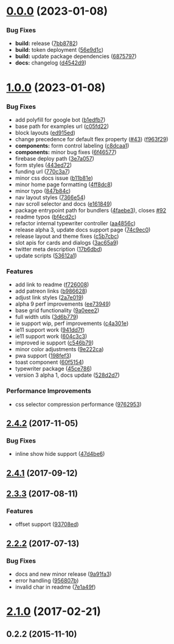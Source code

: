 # [0.0.0](https://github.com/blueprintui/blueprintui/compare/v1.0.0...v0.0.0) (2023-01-08)


### Bug Fixes

* **build:** release ([7bb8782](https://github.com/blueprintui/blueprintui/commit/7bb878287946d2aef855e7625f56bef133f8a13f))
* **build:** token deployment ([56e9d1c](https://github.com/blueprintui/blueprintui/commit/56e9d1ca1e188de82431000419564a06b40ed77c))
* **build:** update package dependencies ([6875797](https://github.com/blueprintui/blueprintui/commit/6875797affa6fb624a24f577548a6768997a97d0))
* **docs:** changelog ([d4542d9](https://github.com/blueprintui/blueprintui/commit/d4542d982efdbb7d180552f9052619fad338b9b6))



# [1.0.0](https://github.com/blueprintui/blueprintui/compare/2.4.2...v1.0.0) (2023-01-08)


### Bug Fixes

* add polyfill for google bot ([b1edfb7](https://github.com/blueprintui/blueprintui/commit/b1edfb763ad073085c99dd8eb8ae124e5b7e35cb))
* base path for examples url ([c05fd22](https://github.com/blueprintui/blueprintui/commit/c05fd228d3858616d3f860090ca8f25e22e9330f))
* block layouts ([ed915ed](https://github.com/blueprintui/blueprintui/commit/ed915ed712ab4b6f7dcc11d8eeef4f4032bf6f97))
* change precedence for default flex property ([#43](https://github.com/blueprintui/blueprintui/issues/43)) ([f963f29](https://github.com/blueprintui/blueprintui/commit/f963f295e9363053d5e1947dfa19fc48fcc24cea))
* **components:** form control labeling ([c8dcaa1](https://github.com/blueprintui/blueprintui/commit/c8dcaa19bb47deaba913245c49614cdef89a6dd8))
* **components:** minor bug fixes ([6f46577](https://github.com/blueprintui/blueprintui/commit/6f46577134c6bdfc6d783da5c9dcce7cef6c3a63))
* firebase deploy path ([3e7a057](https://github.com/blueprintui/blueprintui/commit/3e7a0574aa3d38df814d6162b9d928f3e65f1fca))
* form styles ([443ed72](https://github.com/blueprintui/blueprintui/commit/443ed720db616aca98a2aa6aa6943d53a098edf0))
* funding url ([770c3a7](https://github.com/blueprintui/blueprintui/commit/770c3a7cdd2f44691a3502151aa84565e71779cc))
* minor css docs issue ([b11b81e](https://github.com/blueprintui/blueprintui/commit/b11b81e18eafe69119e496ae5b12b82803d27253))
* minor home page formatting ([4ff8dc8](https://github.com/blueprintui/blueprintui/commit/4ff8dc8bd0578dc9a58023b87133cc97dec32213))
* minor typo ([847b84c](https://github.com/blueprintui/blueprintui/commit/847b84c3024e3772afce47d46f8ec928d2b43454))
* nav layout styles ([7366e54](https://github.com/blueprintui/blueprintui/commit/7366e541e3cde9b53514c018f3622e6a7d034538))
* nav scroll selector and docs ([e161849](https://github.com/blueprintui/blueprintui/commit/e1618490638e5c43f0da843be2486a43c10e41b9))
* package entrypoint path for bundlers ([4faebe3](https://github.com/blueprintui/blueprintui/commit/4faebe3ff2c60f90f0458aa25def493f053ca6ae)), closes [#92](https://github.com/blueprintui/blueprintui/issues/92)
* readme typos ([bf4cd2c](https://github.com/blueprintui/blueprintui/commit/bf4cd2c7b88fcd15f1ffa962a9f9a4a000217ad5))
* refactor internal typewriter controller ([aa4856c](https://github.com/blueprintui/blueprintui/commit/aa4856c2ffcf3a84c4a66f859b34a3aaff028f59))
* release alpha 3, update docs support page ([74c9ec0](https://github.com/blueprintui/blueprintui/commit/74c9ec0e01d45c270b5a7ee3c5a7364cd5a2bccb))
* release layout and theme fixes ([c5b7cbc](https://github.com/blueprintui/blueprintui/commit/c5b7cbc9ae523a033181bcc3b75588ec7cb928d9))
* slot apis for cards and dialogs ([3ac65a9](https://github.com/blueprintui/blueprintui/commit/3ac65a9497ac6f9e3729dd6054a16bcb9efa84be))
* twitter meta description ([17b6dbd](https://github.com/blueprintui/blueprintui/commit/17b6dbd481459235001e7d4b02b986773241b4a6))
* update scripts ([53612a1](https://github.com/blueprintui/blueprintui/commit/53612a18c090398e35a4bac0bb48836d17c2afc4))


### Features

* add link to readme ([f726008](https://github.com/blueprintui/blueprintui/commit/f726008ab028e53d251f5ab69b8826405829a337))
* add patreon links ([b986628](https://github.com/blueprintui/blueprintui/commit/b9866288887785bfedbe5a2200ad19231b2d9bd0))
* adjust link styles ([2a7e019](https://github.com/blueprintui/blueprintui/commit/2a7e01914ac5d412e2c4962d34b4ae7697d1833f))
* alpha 9 perf improvements ([ee73949](https://github.com/blueprintui/blueprintui/commit/ee73949a6d5d31f3b914b0bad881590890a203d4))
* base grid functionality ([9a0eee2](https://github.com/blueprintui/blueprintui/commit/9a0eee2423f9d20c376375c9b9ec9802c9c8ec37))
* full width utils ([3d6b779](https://github.com/blueprintui/blueprintui/commit/3d6b7794767a77a8387412f7b4611c69a5f153d3))
* ie support wip, perf improvements ([c4a301e](https://github.com/blueprintui/blueprintui/commit/c4a301e14ed3160197deb35c3c269cc54e1599d4))
* ie11 support work ([941dd7f](https://github.com/blueprintui/blueprintui/commit/941dd7fe5c6a0251d2c207c6b4bf4b831eb26177))
* ie11 support work ([604c3c3](https://github.com/blueprintui/blueprintui/commit/604c3c3d7d066f733153992b0ca7c1a0df87757a))
* improved ie support ([c546b79](https://github.com/blueprintui/blueprintui/commit/c546b79ca4342fa784f96a150d298ab31934d2df))
* minor color adjustments ([9e222ca](https://github.com/blueprintui/blueprintui/commit/9e222caa2c7e06aa57aa51c944f6b3bf2150ea71))
* pwa support ([198fef3](https://github.com/blueprintui/blueprintui/commit/198fef3a3d708898aba37d3f44d001f307da6345))
* toast component ([60f5154](https://github.com/blueprintui/blueprintui/commit/60f51541f809990bc85ca6c6440f8d80e90b012e))
* typewriter package ([45ce786](https://github.com/blueprintui/blueprintui/commit/45ce786b1e04101ae9ee51b301b7bbae3a5de499))
* version 3 alpha 1, docs update ([528d2d7](https://github.com/blueprintui/blueprintui/commit/528d2d7a9d5c5a37d878c2949cefcb4eb67a2dc3))


### Performance Improvements

* css selector compression performance ([9762953](https://github.com/blueprintui/blueprintui/commit/976295304aab41fe7e116bfaa19c480d6b248992))



## [2.4.2](https://github.com/blueprintui/blueprintui/compare/2.4.1...2.4.2) (2017-11-05)


### Bug Fixes

* inline show hide support ([47d4be6](https://github.com/blueprintui/blueprintui/commit/47d4be668924eec0c59b5231e921b1b15a5423ee))



## [2.4.1](https://github.com/blueprintui/blueprintui/compare/2.3.3...2.4.1) (2017-09-12)



## [2.3.3](https://github.com/blueprintui/blueprintui/compare/2.2.2...2.3.3) (2017-08-11)


### Features

* offset support ([93708ed](https://github.com/blueprintui/blueprintui/commit/93708ed833403c28f495868d3ed0b6d2d6821317))



## [2.2.2](https://github.com/blueprintui/blueprintui/compare/2.2.0...2.2.2) (2017-07-13)


### Bug Fixes

* docs and new minor release ([9a91fa3](https://github.com/blueprintui/blueprintui/commit/9a91fa300461593ebfc8fea70fc80155559077be))
* error handling ([956807b](https://github.com/blueprintui/blueprintui/commit/956807b952f541062a4b05e426135ae0b9df82d3))
* invalid char in readme ([7e1a49f](https://github.com/blueprintui/blueprintui/commit/7e1a49fd865252a2e6f058dd48490f59997054b8))



# [2.1.0](https://github.com/blueprintui/blueprintui/compare/0.2.2...2.1.0) (2017-02-21)



## 0.2.2 (2015-11-10)



